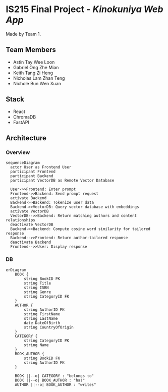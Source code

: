 # IS215 Final Project - *Kinokuniya Web App*

Made by Team 1.

## Team Members

* Astin Tay Wee Loon
* Gabriel Ong Zhe Mian
* Keith Tang Zi Heng
* Nicholas Lam Zhan Teng
* Nichole Bun Wen Xuan

## Stack

* React
* ChromaDB
* FastAPI

## Architecture

### Overview

```mermaid
sequenceDiagram
  actor User as Frontend User
  participant Frontend
  participant Backend
  participant VectorDB as Remote Vector Database
  
  User->>Frontend: Enter prompt
  Frontend->>Backend: Send prompt request
  activate Backend
  Backend->>Backend: Tokenize user data
  Backend->>VectorDB: Query vector database with embeddings
  activate VectorDB
  VectorDB-->>Backend: Return matching authors and content relationships
  deactivate VectorDB
  Backend->>Backend: Compute cosine word similarity for tailored response
  Backend-->>Frontend: Return author-tailored response
  deactivate Backend
  Frontend-->>User: Display response
```

### DB

```mermaid
erDiagram
    BOOK {
        string BookID PK
        string Title
        string ISBN
        string Genre
        string CategoryID FK
    }
    AUTHOR {
        string AuthorID PK
        string FirstName
        string LastName
        date DateOfBirth
        string CountryOfOrigin
    }
    CATEGORY {
        string CategoryID PK
        string Name
    }
    BOOK_AUTHOR {
        string BookID FK
        string AuthorID FK
    }

    BOOK ||--o| CATEGORY : "belongs to"
    BOOK ||--o| BOOK_AUTHOR : "has"
    AUTHOR ||--o| BOOK_AUTHOR : "writes"
```
